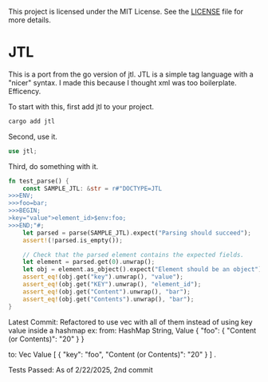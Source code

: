 This project is licensed under the MIT License. See the [LICENSE](./LICENSE) file for more details.

# JTL

This is a port from the go version of jtl. JTL is a simple tag language with a "nicer" syntax. I made this because I thought xml was too boilerplate. Efficency. 

To start with this, first add jtl to your project.
```sh
cargo add jtl
```

Second, use it.
```rust
use jtl;
```

Third, do something with it.

```rust
fn test_parse() {
    const SAMPLE_JTL: &str = r#"DOCTYPE=JTL
>>>ENV;
>>>foo=bar;
>>>BEGIN;
>key="value">element_id>$env:foo;
>>>END;"#;
    let parsed = parse(SAMPLE_JTL).expect("Parsing should succeed");
    assert!(!parsed.is_empty());

    // Check that the parsed element contains the expected fields.
    let element = parsed.get(0).unwrap();
    let obj = element.as_object().expect("Element should be an object");
    assert_eq!(obj.get("key").unwrap(), "value");
    assert_eq!(obj.get("KEY").unwrap(), "element_id");
    assert_eq!(obj.get("Content").unwrap(), "bar");
    assert_eq!(obj.get("Contents").unwrap(), "bar");
}
```

Latest Commit: Refactored to use vec with all of them instead of using key value inside a hashmap ex:
from:
HashMap String, Value {
    "foo": {
        "Content (or Contents)": "20"
    }
}

to:
Vec Value [
    {
        "key": "foo",
        "Content (or Contents)": "20"
    }
]
.

Tests Passed: As of 2/22/2025, 2nd commit
